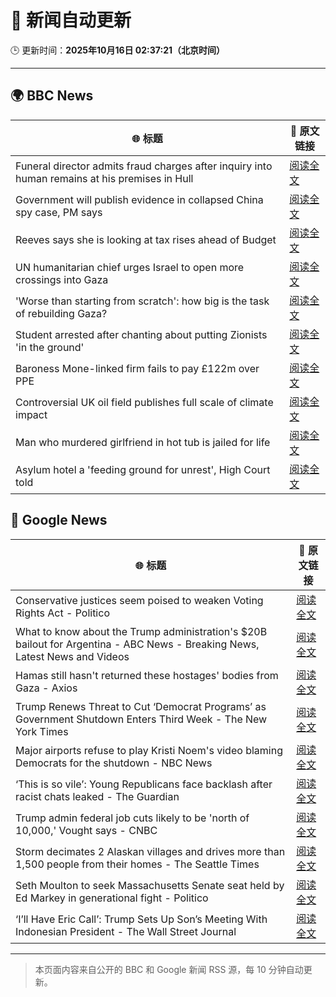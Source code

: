 # 🧠 新闻自动更新

🕒 更新时间：**2025年10月16日 02:37:21（北京时间）**

---

## 🌍 BBC News

| 🌐 标题 | 🔗 原文链接 |
|--------|-------------|
| Funeral director admits fraud charges after inquiry into human remains at his premises in Hull | [阅读全文](https://www.bbc.com/news/articles/cwyplw17897o?at_medium=RSS&at_campaign=rss) |
| Government will publish evidence in collapsed China spy case, PM says | [阅读全文](https://www.bbc.com/news/articles/cql9v6x4wpzo?at_medium=RSS&at_campaign=rss) |
| Reeves says she is looking at tax rises ahead of Budget | [阅读全文](https://www.bbc.com/news/articles/c2drpzxpkp3o?at_medium=RSS&at_campaign=rss) |
| UN humanitarian chief urges Israel to open more crossings into Gaza | [阅读全文](https://www.bbc.com/news/articles/c803rmdzjdjo?at_medium=RSS&at_campaign=rss) |
| 'Worse than starting from scratch': how big is the task of rebuilding Gaza? | [阅读全文](https://www.bbc.com/news/articles/cr5e4ee9r13o?at_medium=RSS&at_campaign=rss) |
| Student arrested after chanting about putting Zionists 'in the ground' | [阅读全文](https://www.bbc.com/news/articles/ce8gdelw79po?at_medium=RSS&at_campaign=rss) |
| Baroness Mone-linked firm fails to pay £122m over PPE | [阅读全文](https://www.bbc.com/news/articles/c629rdgyzl5o?at_medium=RSS&at_campaign=rss) |
| Controversial UK oil field publishes full scale of climate impact | [阅读全文](https://www.bbc.com/news/articles/ce3xzgdqw3ro?at_medium=RSS&at_campaign=rss) |
| Man who murdered girlfriend in hot tub is jailed for life | [阅读全文](https://www.bbc.com/news/articles/cvgvx134d86o?at_medium=RSS&at_campaign=rss) |
| Asylum hotel a 'feeding ground for unrest', High Court told | [阅读全文](https://www.bbc.com/news/articles/cy8v9jzn5zgo?at_medium=RSS&at_campaign=rss) |

## 📰 Google News

| 🌐 标题 | 🔗 原文链接 |
|--------|-------------|
| Conservative justices seem poised to weaken Voting Rights Act - Politico | [阅读全文](https://news.google.com/rss/articles/CBMilAFBVV95cUxNWEZsRFdVTldNM0pfeEk1Mld6V1B5WUh0SWJxRXFQNXJ2WEdEZ0xad2ttd2VKS2dWT2EyWmk1bEcwNG5adF92V1pxWUk1U3ZhaVM4cDhWM1FjZXMyVEZIOHNINm91bE9PTFQzREZ3Yk5XRUFNaVVQVlJ6QkpfYjdTR2w1M09WZUIxaGNJTGJGN29vcWt1?oc=5) |
| What to know about the Trump administration's $20B bailout for Argentina - ABC News - Breaking News, Latest News and Videos | [阅读全文](https://news.google.com/rss/articles/CBMimgFBVV95cUxNOTQzSnBsdjMtc2Y0UnBrTlNKU1hETEx5dUhXNFBaOU1rNjhZVTRMZnIwOERfbzJ2QW9JUl9rbWJJdTRzYWVXNVJ1S1p3TUQ4V1lQNkRuaTBkWGpYWDJqYnVTUVVuSUJtd0NyOEZoMXVVM2ExREYtVERVZjVBYUFoaVBBcDlIYmNLcXUtNXZvUTdqdFAyQ2s3c2p30gGfAUFVX3lxTE9GZTZtcmpNRVVqM1J3eko1amlCUkZTV1N5LWNodFhUVjVqSzlObUNPcl83MFF3VDEzWi1OMXVGVXZwWXRNcjRCWl9NYkR1bVY3bmhZU1hWOUlaZXpabUowajh0SllLekdfaS13V0FVMlZtd2U1d2kyLVRITU5UcUpkOVR3UFFDWmNOd190eWVRM3l4LVJYb2s4NHZMRHdvNA?oc=5) |
| Hamas still hasn't returned these hostages' bodies from Gaza - Axios | [阅读全文](https://news.google.com/rss/articles/CBMiiAFBVV95cUxQakVwMW9YSXBuOW5Id3hwc2dXNW9rMGZyWm02bUJESWhPQTFhZ29VdGd1X2hGY00tOUFLenZIR0lBMG1WaGFoLUtRSDRQTXBkZWNOQWkxd2JOSF8xN1ViZ1FqMk1zRjNpTWRURTRjNWlYRjVyQ2J3d1c1dk52OE90UU5lVEdKNHhm?oc=5) |
| Trump Renews Threat to Cut ‘Democrat Programs’ as Government Shutdown Enters Third Week - The New York Times | [阅读全文](https://news.google.com/rss/articles/CBMijAFBVV95cUxONVQwVTRtbFR0cE1LaVNyZ0tfc09fbHRac0RveUI2eUNjSVpUa3FES2FrU250VWtMSk8waGY2dWNUcVJsTDlvcWc3Sml4LUZtY1RTUHhSZUF5VmV4YXdBRDRjZFAxd0VEc08tUnJpOVk2R0xRUU5uZ2QtbHptMTlfTHFwWFV5QzhiUnJPWQ?oc=5) |
| Major airports refuse to play Kristi Noem's video blaming Democrats for the shutdown - NBC News | [阅读全文](https://news.google.com/rss/articles/CBMixwFBVV95cUxQcm1hVWVNc2NITnlOeGdnUm1pVnVjNVJLaGdnYmRlX3pCYlZnQk5iNmNld1hUbzE3dTNZUnhsS1E3amU3cnF2U214Zmx1UllIZmtnRE9kcDJRaFJsOHhiQ0xwUjFvLXdmLU1TdmgyTjI4NExOZjkxUG5ONXdvY2V4UFZDYjQ2ZGhEN05ydzJZSlFhRS04SDE5SGRxeGNMdnVnTDlvb2RzUGxkbXZleUZDOGYtVWFrcVgzY1JMNG9acU9mdTB3RWpZ0gFWQVVfeXFMUHdYMDhNbVVHVDdFdGdlXzRHaTRaQVVjeFkyUmpWWjg2REExNDZSSmZYcFc1NTF4NFljWWdLOUI4V3BCSUJGMmNVbWY5STlRYUw4WnN6TVE?oc=5) |
| ‘This is so vile’: Young Republicans face backlash after racist chats leaked - The Guardian | [阅读全文](https://news.google.com/rss/articles/CBMioAFBVV95cUxONXVxX1VGdkprTUxJWjJkeGpjWnV1blI1SDRpNU1XQVlTZ2Qzd3I4dUV5elZqWmJfTmRnQnJxTHlyNFVFVkVjS1dhblBNcVgzQmJVYzRNOV9KZWloc0NzdHdhQ2QxZFhSWHEtOFhqRFBLN1M4N29rOEltc1dBQ0gwYWV5dVB2TWRZSGk3d0ItZ0thdEEybUZlOE10RG1KejRJ?oc=5) |
| Trump admin federal job cuts likely to be 'north of 10,000,' Vought says - CNBC | [阅读全文](https://news.google.com/rss/articles/CBMif0FVX3lxTE92TkE4OGlmdlZ0R3Iyd0EtcktUVUZHSGdfNU5RUUFTOVFxc21RMnUzM2ZuTnJGZ1BCRF9nSGs2UVI0ZDdGNFpxZzhwZWYzbzZWenhCeUJ0ZHQ5X09NQ3FPY2JPSEtNbnVuMGJ6V2FXZHU5NXdyelZtM3Jzd0l4Zzg?oc=5) |
| Storm decimates 2 Alaskan villages and drives more than 1,500 people from their homes - The Seattle Times | [阅读全文](https://news.google.com/rss/articles/CBMixgFBVV95cUxQN0xub1RDVkFQQ3pNMzR0cU1VMnZnS2JETlIybzVsY0tJS2tkUVZkOExPeXFjNm43aGVWSWRnNzBvNnJUYkIxRW9xdERZWmZTUnYwVnNDZ3VVVFNLb0FHVmVlQ1NfRzhENlNuSlpUaUFnREh2R2xoanpEZjZwdFFwWTJNVFkwaTZjd2hsV0VyNXpxN3lBZm5INWsyTGJuZzVsWHcwQ182MkhTT2hiRDY3MmNSZE41OGtPT19ONlFUTTRVR25oVHc?oc=5) |
| Seth Moulton to seek Massachusetts Senate seat held by Ed Markey in generational fight - Politico | [阅读全文](https://news.google.com/rss/articles/CBMihgFBVV95cUxOYXA3VFRBVzBVRm8tQ3FsZjhfNlBzUHNuU0htdVp1MW5QQS1LMUJOdmtBblVoSzF6enNNa3FVNTNFdDRIaGpxY0x1NlhXekdla2ZMNWRESlNYYUtUWHE0ZE5DdHh0WVJIS3g0M0JITExGUGhlc3BTZVZtVDdXejhQdDlPT2czZw?oc=5) |
| ‘I’ll Have Eric Call’: Trump Sets Up Son’s Meeting With Indonesian President - The Wall Street Journal | [阅读全文](https://news.google.com/rss/articles/CBMirAFBVV95cUxNb0NvR0FySFhkcXVqbTdWVDE3TGZJdWNneVZWcjZnbXhVVnBQNzJKd1lOQi14YWNrOFBEUV9ac216ZHhVb3hzX0lXRVBXVFVHNHNLVzd2MjBYQURFckIwMkFZRWVEVjREd2dHc1dya29TSlBzNXh6T2Fab2d1Ukt0ODR4WWozbVdrYWttbTNrLXNYSldNbTkxMzhnVnhLWEJmSHJtaDF1UTZmejRO?oc=5) |

---
> 本页面内容来自公开的 BBC 和 Google 新闻 RSS 源，每 10 分钟自动更新。